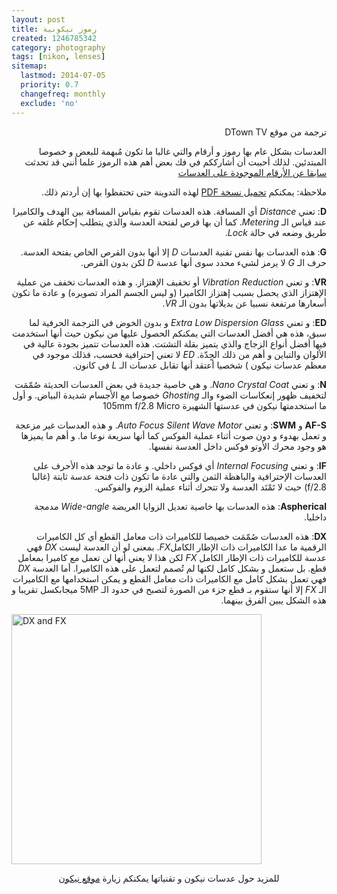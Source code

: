 ```yaml
---
layout: post
title: رموز نيكونية
created: 1246785342
category: photography
tags: [nikon, lenses]
sitemap:
  lastmod: 2014-07-05
  priority: 0.7
  changefreq: monthly
  exclude: 'no'
---
```


<p style="direction:rtl;">ترجمة من موقع DTown TV</p>

<p style="direction:rtl;">العدسات بشكل عام بها رموز و أرقام والتي غالبا ما تكون مُبهمة للبعض و خصوصا المبتدئين. لذلك أحببت أن أشارككم في فك بعض أهم هذه الرموز علما أنني قد تحدثت <a href="{% post_url 2007-04-16-types-of-lenses %}">سابقا عن الأرقام الموجودة على العدسات</a></p>

<p style="direction:rtl;">ملاحظة: يمكنكم <a href="{{ base.url }}/files/files/Nikon-nikkor-lens-acronym-guide.pdf">تحميل نسخة PDF</a> لهذه التدوينة حتى تحتفظوا بها إن أردتم ذلك.</p>

<p style="direction:rtl;"><strong>D</strong>: تعني <em>Distance</em> أي المسافة. هذه العدسات تقوم بقياس المسافة بين الهدف والكاميرا عند قياس الـ <em>Metering</em>. كما أن بها قرص لفتحة العدسة والذي يتطلب إحكام غلقه عن طريق وضعه في حالة <em>Lock</em>.</p>
<!--break-->

<p style="direction:rtl;"><strong>G</strong>: هذه العدسات بها نفس تقنية العدسات <em>D</em> إلا أنها بدون القرص الخاص بفتحة العدسة. حرف الـ <em>G</em> لا يرمز لشيء محدد سوى أنها عدسة <em>D</em> لكن بدون القرص.</p>
<p style="direction:rtl;"><strong>VR</strong>: و تعني <em>Vibration Reduction</em> أو تخفيف الإهتزاز. و هذه العدسات تخفف من عملية الإهتزاز الذي يحصل بسبب إهتزاز الكاميرا (و ليس الجسم المراد تصويره) و عادة ما تكون أسعارها مرتفعة نسبيا عن بديلاتها بدون الـ <em>VR</em>.</p>
<p style="direction:rtl;"><strong>ED</strong>: و تعني <em>Extra Low Dispersion Glass</em> و بدون الخوض في الترجمة الحرفية لما سبق، هذه هي أفضل العدسات التي يمكنكم الحصول عليها من نيكون حيث أنها استخدمت فيها أفضل أنواع الزجاج والذي يتميز بقلة التشتت. هذه العدسات تتميز بجودة عالية في الألوان والتباين و أهم من ذلك الحٍدّة. <em>ED</em> لا تعني إحترافية فحسب، فذلك موجود في معظم عدسات نيكون ) شخصيا أعتقد أنها تقابل عدسات الـ <em>L</em> في كانون.</p>
<p style="direction:rtl;"><strong>N</strong>: و تعني <em>Nano Crystal Coat</em>. و هي خاصية جديدة في بعض العدسات الحديثة صُمّمَت لتخفيف ظهور إنعكاسات الضوء والـ <em>Ghosting</em> خصوصا مع الأجسام شديدة البياض. و أول ما استخدمتها نيكون في عدستها الشهيرة 105mm f/2.8 Micro</p>
<p style="direction:rtl;"><strong>AF-S</strong> و <strong>SWM</strong>: و تعني <em>Auto Focus Silent Wave Motor</em>. و هذه العدسات غير مزعجة و تعمل بهدوء و دون صوت أثناء عملية الفوكس كما أنها سريعة نوعا ما. و أهم ما يميزها هو وجود محرك الأوتو فوكس داخل العدسة نفسها.</p>
<p style="direction:rtl;"><strong>IF</strong>: و تعني <em>Internal Focusing</em> أي فوكس داخلي. و عادة ما توجد هذه الأحرف على العدسات الإحترافية والباهظة الثمن والتي عادة ما تكون ذات فتحة عدسة ثابتة (غالبا f/2.8) حيث لا تَمْتَد العدسة ولا تتحرك أثناء عملية الزوم والفوكس.</p>
<p style="direction:rtl;"><strong>Aspherical</strong>: هذه العدسات بها خاصية تعديل الزوايا العريضة <em>Wide-angle</em> مدمجة داخليا.</p>
<p style="direction:rtl;"><strong>DX</strong>: هذه العدسات صُمّمَت خصيصا للكاميرات ذات معامل القطع أي كل الكاميرات الرقمية ما عدا الكاميرات ذات الإطار الكامل<em>FX</em>. بمعنى لو أن العدسة ليست <em>DX</em> فهي عدسة للكاميرات ذات الإطار الكامل <em>FX</em> لكن هذا لا يعني أنها لن تعمل مع كاميرا بمعامل قطع. بل ستعمل و بشكل كامل لكنها لم تُصمم لتعمل على هذه الكاميرا. أما العدسة <em>DX</em> فهي تعمل بشكل كامل مع الكاميرات ذات معامل القطع و يمكن استخدامها مع الكاميرات الـ <em>FX</em> إلا أنها ستقوم بـ قطع جزء من الصورة لتصبح في حدود الـ 5MP ميجابكسل تقريبا و هذه الشكل يبين الفرق بينهما.</p>	
<img src="http://yousef.raffah.com/uploads/dx_fx.jpg" alt="DX and FX" width="400px" style="margin:0 auto;" />

<p dir="rtl" style="text-align: center;">للمزيد حول عدسات نيكون و تقنياتها يمكنكم زيارة <a href="http://www.nikonimaging.com">موقع نيكون</a></p>
